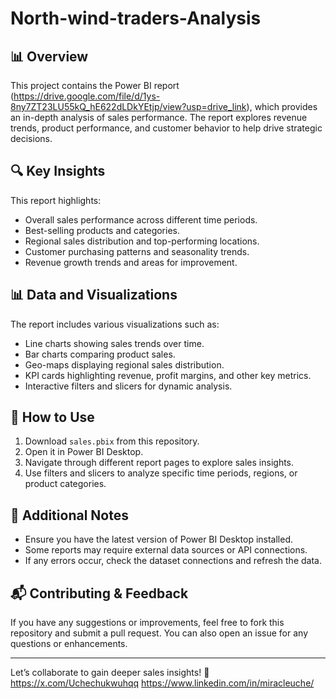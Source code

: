 # North-wind-traders-Analysis

## 📊 Overview
This project contains the Power BI report (https://drive.google.com/file/d/1ys-8ny7ZT23LU55kQ_hE622dLDkYEtjp/view?usp=drive_link), which provides an in-depth analysis of sales performance. The report explores revenue trends, product performance, and customer behavior to help drive strategic decisions.

## 🔍 Key Insights
This report highlights:
- Overall sales performance across different time periods.
- Best-selling products and categories.
- Regional sales distribution and top-performing locations.
- Customer purchasing patterns and seasonality trends.
- Revenue growth trends and areas for improvement.

## 📊 Data and Visualizations
The report includes various visualizations such as:
- Line charts showing sales trends over time.
- Bar charts comparing product sales.
- Geo-maps displaying regional sales distribution.
- KPI cards highlighting revenue, profit margins, and other key metrics.
- Interactive filters and slicers for dynamic analysis.

## 📌 How to Use
1. Download `sales.pbix` from this repository.
2. Open it in Power BI Desktop.
3. Navigate through different report pages to explore sales insights.
4. Use filters and slicers to analyze specific time periods, regions, or product categories.

## 🔗 Additional Notes
- Ensure you have the latest version of Power BI Desktop installed.
- Some reports may require external data sources or API connections.
- If any errors occur, check the dataset connections and refresh the data.

## 📬 Contributing & Feedback
If you have any suggestions or improvements, feel free to fork this repository and submit a pull request. You can also open an issue for any questions or enhancements.

---
Let’s collaborate to gain deeper sales insights! 🚀
https://x.com/Uchechukwuhqq
https://www.linkedin.com/in/miracleuche/
